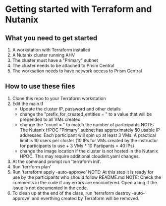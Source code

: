 # Getting started with Terraform and Nutanix

## What you need to get started
1. A workstation with Terraform installed
2. A Nutanix cluster running AHV
3. The cluster must have a "Primary" subnet
4. The cluster needs to be attached to Prism Central
5. The worksation needs to have network access to Prism Central

## How to use these files
1. Clone this repo to your Terraform workstation
3. Edit the main.tf
   - Update the cluster IP, password and other details
   - change the "prefix_for_created_entities = " to a value that will be prepended to all VMs created 
   - change the "count = " to match the number of participants
         NOTE: The Nutanix HPOC "Primary" subnet has approximately 50 usable IP addresses.  Each participant will spin up at least 3 VMs.  A practical limit is 10 users per cluster (10 IPs for VMs created by the instructor for participants to use + 3 VMs * 10 Partipants = 40 IPs)
   - change the image location if the cluster is not hosted in the Nutanix HPOC.  This may require additional cloudinit.yaml changes.
4. At the command prompt run 'terraform init'.  
5. Run 'terrform plan'
6. Run 'terraform apply -auto-approve'
NOTE: At this step it is ready for use by the participants who should follow README.md
NOTE: Check the comments in the code if any errors are encountered.  Open a bug if the issue is not documented in the code.
7. To clean up at the end of the class, run 'terraform destroy -auto-approve' and everthing created by Terraform will be removed.  